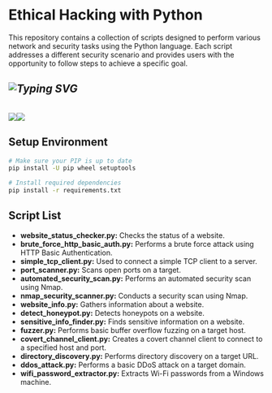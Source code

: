 <h1><b> Ethical Hacking with Python </h1></b>

This repository contains a collection of scripts designed to perform various network and security tasks using the Python language. Each script addresses a different security scenario and provides users with the opportunity to follow steps to achieve a specific goal.
  
<h2><b><i><img src="https://readme-typing-svg.demolab.com?font=Fira+Code&pause=1000&color=17FF38&background=000000&width=441&height=58&lines=Ethical+Hacking+Tool+Hub;All+In+One+Py-Scripts+For+Hacking+" alt="Typing SVG" /></h2></b></i><br>
<img src="https://img.shields.io/badge/Used Python 3.9.13- red"><img src="https://img.shields.io/badge/Licence-MIT-yellowgreen">

## Setup Environment

```bash
# Make sure your PIP is up to date
pip install -U pip wheel setuptools

# Install required dependencies
pip install -r requirements.txt
```

## Script List

- **website_status_checker.py:** Checks the status of a website.
- **brute_force_http_basic_auth.py:** Performs a brute force attack using HTTP Basic Authentication.
- **simple_tcp_client.py:** Used to connect a simple TCP client to a server.
- **port_scanner.py:** Scans open ports on a target.
- **automated_security_scan.py:** Performs an automated security scan using Nmap.
- **nmap_security_scanner.py:** Conducts a security scan using Nmap.
- **website_info.py:** Gathers information about a website.
- **detect_honeypot.py:** Detects honeypots on a website.
- **sensitive_info_finder.py:** Finds sensitive information on a website.
- **fuzzer.py:** Performs basic buffer overflow fuzzing on a target host.
- **covert_channel_client.py:** Creates a covert channel client to connect to a specified host and port.
- **directory_discovery.py:** Performs directory discovery on a target URL.
- **ddos_attack.py:** Performs a basic DDoS attack on a target domain.
- **wifi_password_extractor.py:** Extracts Wi-Fi passwords from a Windows machine.


